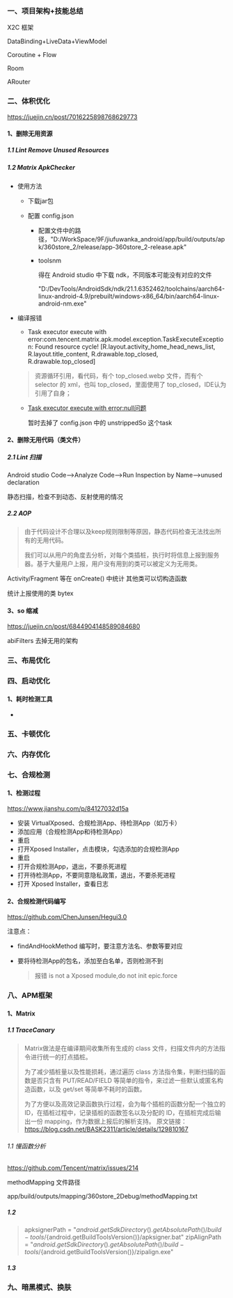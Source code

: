 ### 一、项目架构+技能总结

X2C 框架

DataBinding+LiveData+ViewModel

Coroutine + Flow

Room

ARouter

### 二、体积优化

https://juejin.cn/post/7016225898768629773

#### 1、删除无用资源

##### 1.1 Lint Remove Unused Resources



##### 1.2 Matrix ApkChecker

- 使用方法

  - 下载jar包

  - 配置 config.json

    - 配置文件中的路径，"D:/WorkSpace/9F/jiufuwanka_android/app/build/outputs/apk/360store_2/release/app-360store_2-release.apk"

    - toolsnm

      得在 Android studio 中下载 ndk，不同版本可能没有对应的文件

      "D:/DevTools/AndroidSdk/ndk/21.1.6352462/toolchains/aarch64-linux-android-4.9/prebuilt/windows-x86_64/bin/aarch64-linux-android-nm.exe"

- 编译报错

  -  Task executor execute with error:com.tencent.matrix.apk.model.exception.TaskExecuteException: Found resource cycle! [R.layout.activity_home_head_news_list, R.layout.title_content, R.drawable.top_closed, R.drawable.top_closed]

    > 资源循环引用，看代码，有个 top_closed.webp 文件，而有个 selector 的 xml，也叫 top_closed，里面使用了 top_closed，IDE认为引用了自身；

  - [Task executor execute with error:null问题](https://github.com/Tencent/matrix/issues/472)

    暂时去掉了 config.json 中的 unstrippedSo 这个task

    

#### 2、删除无用代码（类文件）

##### 2.1 Lint 扫描

Android studio
Code-->Analyze Code-->Run Inspection by Name-->unused declaration

静态扫描，检查不到动态、反射使用的情况

##### 2.2 AOP

> 由于代码设计不合理以及keep规则限制等原因，静态代码检查无法找出所有的无用代码。
>
> 我们可以从用户的角度去分析，对每个类插桩，执行时将信息上报到服务器。基于大量用户上报，用户没有用到的类可以被定义为无用类。

Activity/Fragment 等在 onCreate() 中统计
其他类可以切构造函数

统计上报使用的类
bytex



#### 3、so 缩减

https://juejin.cn/post/6844904148589084680

abiFilters 去掉无用的架构





### 三、布局优化



### 四、启动优化

#### 1、耗时检测工具

- 



### 五、卡顿优化



### 六、内存优化



### 七、合规检测

#### 1、检测过程

https://www.jianshu.com/p/84127032d15a

- 安装 VirtualXposed、合规检测App、待检测App（如万卡）
- 添加应用（合规检测App和待检测App）
- 重启
- 打开Xposed Installer，点击模块，勾选添加的合规检测App
- 重启
- 打开合规检测App，退出，不要杀死进程
- 打开待检测App，不要同意隐私政策，退出，不要杀死进程
- 打开 Xposed Installer，查看日志



#### 2、合规检测代码编写

https://github.com/ChenJunsen/Hegui3.0

注意点：

- findAndHookMethod 编写时，要注意方法名、参数等要对应

- 要将待检测App的包名，添加至白名单，否则检测不到

  > 报错 is not a Xposed module,do not init epic.force





### 八、APM框架

#### 1、Matrix

##### 1.1 TraceCanary

> Matrix做法是在编译期间收集所有生成的 class 文件，扫描文件内的方法指令进行统一的打点插桩。
>
> 为了减少插桩量以及性能损耗，通过遍历 class 方法指令集，判断扫描的函数是否只含有 PUT/READ/FIELD 等简单的指令，来过滤一些默认或匿名构造函数，以及 get/set 等简单不耗时的函数。
>
> 为了方便以及高效记录函数执行过程，会为每个插桩的函数分配一个独立的 ID，在插桩过程中，记录插桩的函数签名以及分配的 ID，在插桩完成后输出一份 mapping，作为数据上报后的解析支持。
> 原文链接：https://blog.csdn.net/BASK2311/article/details/129810167

###### 1.1 慢函数分析

https://github.com/Tencent/matrix/issues/214

methodMapping 文件路径

app/build/outputs/mapping/360store_2Debug/methodMapping.txt







##### 1.2 

> apksignerPath = "${android.getSdkDirectory().getAbsolutePath()}/build-tools/${android.getBuildToolsVersion()}/apksigner.bat"
> zipAlignPath = "${android.getSdkDirectory().getAbsolutePath()}/build-tools/${android.getBuildToolsVersion()}/zipalign.exe"







##### 1.3 



### 九、暗黑模式、换肤

